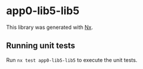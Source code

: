 # app0-lib5-lib5

This library was generated with [Nx](https://nx.dev).

## Running unit tests

Run `nx test app0-lib5-lib5` to execute the unit tests.
